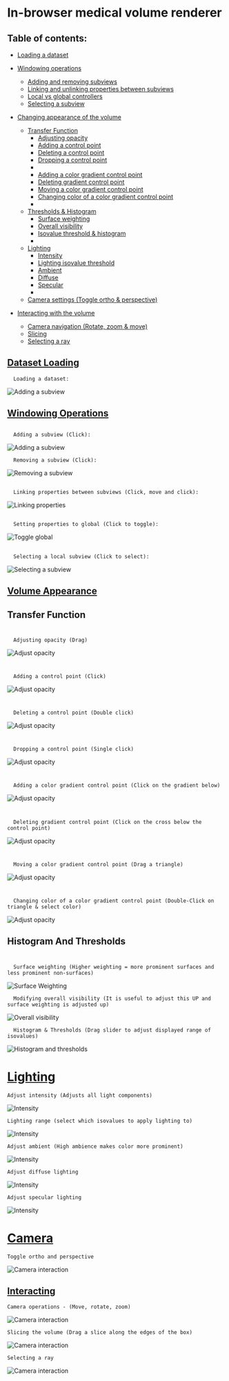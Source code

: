# In-browser medical volume renderer

## Table of contents:

* [Loading a dataset](#DatasetLoading)
* [Windowing operations](#WindowingOperations)
  * [Adding and removing subviews](#AddSubview)
  * [Linking and unlinking properties between subviews](#Linking)
  * [Local vs global controllers](#LocalVsGlobal)
  * [Selecting a subview](#SelectSubview)
  
* [Changing appearance of the volume](#VolumeAppearance)
  * [Transfer Function](#TransferFunction)
    * [Adjusting opacity](#AdjustOpacity)
    * [Adding a control point](#AddPoint)
    * [Deleting a control point](#DeletePoint)
    * [Dropping a control point](#DropPoint)
    * 
    * [Adding a color gradient control point](#AddCGControlPoint)
    * [Deleting gradient control point](#DeleteCGControlPoint)
    * [Moving a color gradient control point](#MoveCGControlPoint)
    * [Changing color of a color gradient control point](#ChangeCGControlPoint)
    * 
  * [Thresholds & Histogram](#Histogram)
    * [Surface weighting](#SurfaceWeighting)
    * [Overall visibility](#OverallVisibility)
    * [Isovalue threshold & histogram](#HistogramThreshold)
    * 
  * [Lighting](#Lighting)
    * [Intensity](#Intensity)
    * [Lighting isovalue threshold](#LightThreshold)
    * [Ambient](#Ambient)
    * [Diffuse](#Diffuse)
    * [Specular](#Specular)
    *
  * [Camera settings (Toggle ortho & perspective)](#Camera)

* [Interacting with the volume](#Interacting)
  * [Camera navigation (Rotate, zoom & move)](#CameraSettings)
  * [Slicing](#InteractSlicer)
  * [Selecting a ray](#SelectRay)

## [Dataset Loading<a name="DatasetLoading"></a>](#DatasetLoading)
```
  Loading a dataset:
```

![Adding a subview](./screenshots/dataset-load.gif)


## [Windowing Operations<a name="WindowingOperations"></a>](#WindowingOperations)

## <a name="AddSubview"></a>
```
  Adding a subview (Click):
```

![Adding a subview](./screenshots/windowing-addsubview.gif)


```
  Removing a subview (Click):
```

![Removing a subview](./screenshots/windowing-removesubview.gif)
 
## <a name="Linking"></a>

```
  Linking properties between subviews (Click, move and click):
```

![Linking properties](./screenshots/windowing-linkingprops.gif)
 
## <a name="LocalVsGlobal"></a>
```
  Setting properties to global (Click to toggle):
```

![Toggle global](./screenshots/windowing-toggleglobal.gif)

## <a name="SelectSubview"></a>
```
  Selecting a local subview (Click to select):
```

![Selecting a subview](./screenshots/windowing-selectsubview.gif)
 
 
## [Volume Appearance<a name="VolumeAppearance"></a>](#VolumeAppearance)

## <a name="TransferFunction"></a> Transfer Function
# <a name="AdjustOpacity"></a>
```
  Adjusting opacity (Drag)
```

![Adjust opacity](./screenshots/tf-adjustopacity.gif)

# <a name="AddPoint"></a>
```
  Adding a control point (Click)
```

![Adjust opacity](./screenshots/tf-addcontrolpoint.gif)

# <a name="DeletePoint"></a>
```
  Deleting a control point (Double click)
```

![Adjust opacity](./screenshots/tf-delete.gif)

# <a name="DropPoint"></a>
```
  Dropping a control point (Single click)
```

![Adjust opacity](./screenshots/tf-drop.gif)

# <a name="AddCGControlPoint"></a>
```
  Adding a color gradient control point (Click on the gradient below)
```

![Adjust opacity](./screenshots/tf-addcgcontrolpoint.gif)

# <a name="DeleteCGControlPoint"></a>
```
  Deleting gradient control point (Click on the cross below the control point)
```

![Adjust opacity](./screenshots/tf-deletecgcontrolpoint.gif)

# <a name="MoveCGControlPoint"></a>
```
  Moving a color gradient control point (Drag a triangle)
```

![Adjust opacity](./screenshots/tf-movecgcontrolpoint.gif)

# <a name="ChangeCGControlPoint"></a>
```
  Changing color of a color gradient control point (Double-Click on triangle & select color)
```

![Adjust opacity](./screenshots/tf-changecgcontrolpoint.gif)

## <a name="Histogram"></a> Histogram And Thresholds

# <a name="SurfaceWeighting"></a>

```
  Surface weighting (Higher weighting = more prominent surfaces and less prominent non-surfaces)
```
![Surface Weighting](./screenshots/histo-surfaceweighting.gif)

<a name="OverallVisibility"></a>
```
  Modifying overall visibility (It is useful to adjust this UP and surface weighting is adjusted up)
``` 
![Overall visibility](./screenshots/histo-overallopacity.gif)

<a name="HistogramThreshold"></a>
```
  Histogram & Thresholds (Drag slider to adjust displayed range of isovalues)
```
![Histogram and thresholds](./screenshots/histo-thresholds.gif)

# [Lighting<a name="Lighting"></a>](#Lighting)
<a name="Intensity"></a>
```
Adjust intensity (Adjusts all light components)
```

![Intensity](./screenshots/lights-overallintensity.gif)

<a name="LightThreshold"></a>
```
Lighting range (select which isovalues to apply lighting to)
```

![Intensity](./screenshots/lights-threshold.gif)

<a name="Ambient"></a>
```
Adjust ambient (High ambience makes color more prominent)
```

![Intensity](./screenshots/lights-ambient.gif)

<a name="Diffuse"></a>
```
Adjust diffuse lighting
```

![Intensity](./screenshots/lights-diffuse.gif)

<a name="Specular"></a>
```
Adjust specular lighting 
```

![Intensity](./screenshots/lights-specular.gif)

# [Camera<a name="Camera"></a>](#Camera)
```
Toggle ortho and perspective
```

![Camera interaction](./screenshots/camera-toggle.gif)

## [Interacting<a name="Interacting"></a>](#Interacting)


<a name="#CameraSettings"></a>

```
Camera operations - (Move, rotate, zoom)
```

![Camera interaction](./screenshots/interact-camera.gif)
<a name="#InteractSlicer"></a>
```
Slicing the volume (Drag a slice along the edges of the box)
```

![Camera interaction](./screenshots/interact-slicer.gif)

<a name="#SelectRay"></a>
```
Selecting a ray
```
![Camera interaction](./screenshots/interact-ray.gif)
